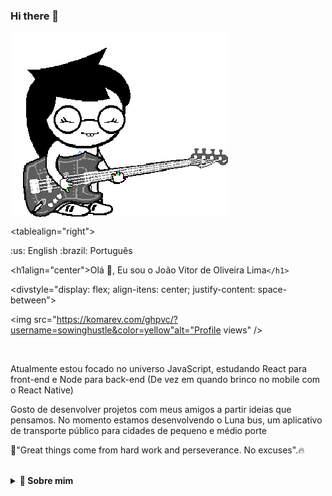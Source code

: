 ### Hi there 👋

<img style='display: flex; justify-content: center; align-itens: center'  src='./img/jadeharley-jade.gif' alt = 'jade-harley-gif' />

<tablealign="right">

<tr><td><ahref="./README_EN.md">:us: English</a></td></tr>

<tr><td><ahref="./README.md">:brazil: Português</a></td></tr>

</table>

<h1align="center">Olá 👋, Eu sou o João Vitor de Oliveira Lima`</h1>`

<divstyle="display: flex; align-itens: center; justify-content: space-between">

<img src="https://komarev.com/ghpvc/?username=sowinghustle&color=yellow"alt="Profile views" />

</div>

<br />

<p>Atualmente estou focado no universo JavaScript,  estudando React para front-end e Node para back-end (De vez em quando brinco no mobile com o React Native)

Gosto de desenvolver projetos com meus amigos a partir ideias que pensamos. No momento estamos desenvolvendo o Luna bus, um aplicativo de transporte público para cidades de pequeno e médio porte

🚀"Great things come from hard work and perseverance. No excuses".🔥

</p>

<br />

<details>

<summary><strong>👤 Sobre mim</strong></summary>

- 🔥 Estudante de Análise e Desenvolvimento de Sistemas
- 🗣️ Inglês avançado
  <!-- - 📝 [Currículo](https://docs.google.com/document/d/1i0MZyY3jptQRNlXkLgVSV7h-aMFPmCGdg2Wo1b-TcKU/edit?usp=sharing) -->
  <!-- - 📱 [Portfólio](https://portifolio-jvolima.vercel.app/) -->
  <!-- - 💻 Projetos pessoais com maior destaque: [Devlândia](https://github.com/jvolima/dev-landia) e [Luna bus](https://lunabus.com.br) -->
  <!-- - ▶️ Participo do canal [DevLândia](https://www.youtube.com/@devlandia)
- 💬 Me pergunte sobre **React, Typescript, Clean Architecture, TDD, Next, Jest and SOLID** -->

</details>

<br />

<details>

<summary><strong>📬 Entre em contato comigo</strong></summary>

<div>

    `<br />`

    [ahref=&#34;mailto:guilhermemaia_1404@hotmail.com&#34;](ahref=%22mailto:guilhermemaia_1404@hotmail.com%22)

    <img

    src="https://img.shields.io/badge/Gmail-D14836?style=for-the-badge&amp;logo=Gmail&amp;logoColor=white"alt="gmail">

    `</a>`

    [ahref=&#34;https://www.instagram.com/guilherme.cmds/&#34;](ahref=%22https://www.instagram.com/guilherme.cmds/%22)

    <img

    src="https://img.shields.io/badge/Instagram-E4405F?style=for-the-badge&amp;logo=instagram&amp;logoColor=white"

    alt="instagram">

    `</a>`

    [ahref=&#34;https://br.linkedin.com/in/guilherme-c-4653b0241/pt](ahref=%22https://br.linkedin.com/in/guilherme-c-4653b0241/pt)
    <a href='https://br.linkedin.com/in/guilherme-c-4653b0241/pt'>Meu Linkedin</a>

    <img

    src="https://img.shields.io/badge/Linkedin-0077B5?style=for-the-badge&amp;logo=LinkedIn&amp;logoColor=white"

    alt="linked-in">

</div>

</details>

<br />

<details>

    `<summary><strong>`🛠 &nbsp;Skills`</strong></summary>`

    `<br />`


    - Linguagens

    <divstyle="display: inline_block">

    <imgalign="center"alt="PHP"height="30"width="40"src="https://github.com/devicons/devicon/blob/master/icons/php/php-original.svg" />
    <imgalign="center"alt="CSHARP"height="30"width="40"src="https://github.com/devicons/devicon/blob/master/icons/csharp/csharp-original.svg" />

    `</div>`

    `<br />`
    - Frontend

    <divstyle="display: inline_block">

    <imgalign="center"alt="HTML"height="30"width="40"src="https://raw.githubusercontent.com/devicons/devicon/master/icons/html5/html5-original.svg" />

    <imgalign="center"alt="CSS"height="30"width="40"src="https://raw.githubusercontent.com/devicons/devicon/master/icons/css3/css3-original.svg" />

    `</div>`

    `<br />`

    - Backend

    <divstyle="display: inline_block">

    <imgalign="center"alt="Mysql"height="32"width="42"src="https://cdn.jsdelivr.net/gh/devicons/devicon/icons/mysql/mysql-original.svg" />

    `</div>`

    `<br />`

    - Outras tecnologias

    <divstyle="display: inline_block">

    <imgalign="center"alt="Git"height="30"width="40"src="https://cdn.jsdelivr.net/gh/devicons/devicon/icons/git/git-original.svg" />

    `</div>`

</details>

<br />

<details>

<summary><strong>⚙️  Gráfico de atividades Github</strong></summary>

<divalign="center">

    `<br>`

    <divalign="center">

    [imgheight=&#34;150em&#34;src=&#34;https://github-profile-summary-cards.vercel.app/api/cards/stats?username=sowinghustle&amp;theme=radical&#34;/](imgheight=%22150em%22src=%22https://github-profile-summary-cards.vercel.app/api/cards/stats?username=sowinghustle&theme=radical%22/)

    `</div>`

    `<br>`

    <divalign="center">

    [imgheight=&#34;150em&#34;src=&#34;https://github-profile-summary-cards.vercel.app/api/cards/repos-per-language?username=sowinghustle&amp;theme=radical&#34;/](imgheight=%22150em%22src=%22https://github-profile-summary-cards.vercel.app/api/cards/repos-per-language?username=sowinghustle&theme=radical%22/)

    [imgheight=&#34;150em&#34;src=&#34;https://github-profile-summary-cards.vercel.app/api/cards/most-commit-language?username=sowinghustle&amp;theme=radical&#34;/](imgheight=%22150em%22src=%22https://github-profile-summary-cards.vercel.app/api/cards/most-commit-language?username=sowinghustle&theme=radical%22/)

    `</div>`

    `<br>`

    <divalign="center">

    [imgheight=&#34;150em&#34;src=&#34;https://github-profile-summary-cards.vercel.app/api/cards/profile-details?username=sowinghustle&amp;theme=radical&#34;/](imgheight=%22150em%22src=%22https://github-profile-summary-cards.vercel.app/api/cards/profile-details?username=sowinghustle&theme=radical%22/)

    `</div>`

    `<br>`

</div>

</details>
